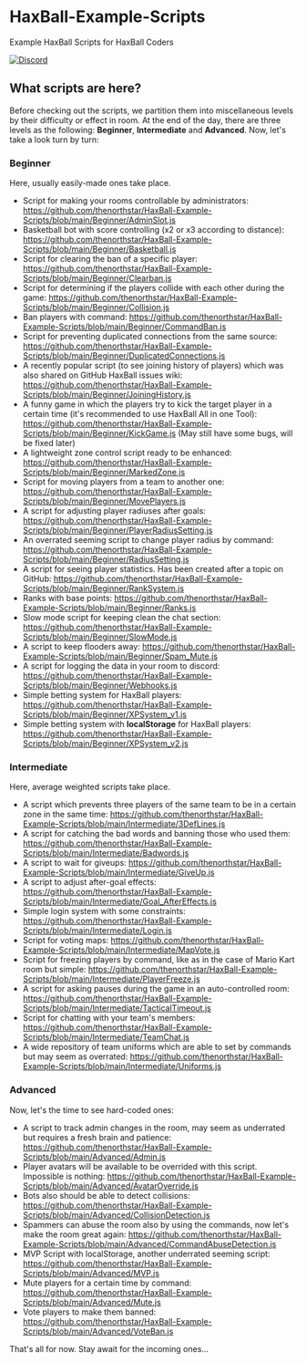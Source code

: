 # HaxBall-Example-Scripts
Example HaxBall Scripts for HaxBall Coders

<a href="https://discord.gg/t6Wvbqk"><img alt="Discord" src="https://img.shields.io/discord/536193210096156682?color=blue&label=DEVELOPER%27S%20DISCORD"></a>

## What scripts are here?
Before checking out the scripts, we partition them into miscellaneous levels by their difficulty or effect in room. At the end of the day, there are three levels as the following: **Beginner**, **Intermediate** and **Advanced**. Now, let's take a look turn by turn:

### Beginner
Here, usually easily-made ones take place.

* Script for making your rooms controllable by administrators: https://github.com/thenorthstar/HaxBall-Example-Scripts/blob/main/Beginner/AdminSlot.js
* Basketball bot with score controlling (x2 or x3 according to distance): https://github.com/thenorthstar/HaxBall-Example-Scripts/blob/main/Beginner/Basketball.js
* Script for clearing the ban of a specific player: https://github.com/thenorthstar/HaxBall-Example-Scripts/blob/main/Beginner/Clearban.js
* Script for determining if the players collide with each other during the game: https://github.com/thenorthstar/HaxBall-Example-Scripts/blob/main/Beginner/Collision.js
* Ban players with command: https://github.com/thenorthstar/HaxBall-Example-Scripts/blob/main/Beginner/CommandBan.js
* Script for preventing duplicated connections from the same source: https://github.com/thenorthstar/HaxBall-Example-Scripts/blob/main/Beginner/DuplicatedConnections.js
* A recently popular script (to see joining history of players) which was also shared on GitHub HaxBall issues wiki: https://github.com/thenorthstar/HaxBall-Example-Scripts/blob/main/Beginner/JoiningHistory.js
* A funny game in which the players try to kick the target player in a certain time (it's recommended to use HaxBall All in one Tool): https://github.com/thenorthstar/HaxBall-Example-Scripts/blob/main/Beginner/KickGame.js (May still have some bugs, will be fixed later)
* A lightweight zone control script ready to be enhanced: https://github.com/thenorthstar/HaxBall-Example-Scripts/blob/main/Beginner/MarkedZone.js
* Script for moving players from a team to another one: https://github.com/thenorthstar/HaxBall-Example-Scripts/blob/main/Beginner/MovePlayers.js
* A script for adjusting player radiuses after goals: https://github.com/thenorthstar/HaxBall-Example-Scripts/blob/main/Beginner/PlayerRadiusSetting.js
* An overrated seeming script to change player radius by command: https://github.com/thenorthstar/HaxBall-Example-Scripts/blob/main/Beginner/RadiusSetting.js
* A script for seeing player statistics. Has been created after a topic on GitHub: https://github.com/thenorthstar/HaxBall-Example-Scripts/blob/main/Beginner/RankSystem.js
* Ranks with base points: https://github.com/thenorthstar/HaxBall-Example-Scripts/blob/main/Beginner/Ranks.js
* Slow mode script for keeping clean the chat section: https://github.com/thenorthstar/HaxBall-Example-Scripts/blob/main/Beginner/SlowMode.js
* A script to keep flooders away: https://github.com/thenorthstar/HaxBall-Example-Scripts/blob/main/Beginner/Spam_Mute.js
* A script for logging the data in your room to discord: https://github.com/thenorthstar/HaxBall-Example-Scripts/blob/main/Beginner/Webhooks.js
* Simple betting system for HaxBall players: https://github.com/thenorthstar/HaxBall-Example-Scripts/blob/main/Beginner/XPSystem_v1.js
* Simple betting system with **localStorage** for HaxBall players: https://github.com/thenorthstar/HaxBall-Example-Scripts/blob/main/Beginner/XPSystem_v2.js

### Intermediate
Here, average weighted scripts take place.

* A script which prevents three players of the same team to be in a certain zone in the same time: https://github.com/thenorthstar/HaxBall-Example-Scripts/blob/main/Intermediate/3DefLines.js
* A script for catching the bad words and banning those who used them: https://github.com/thenorthstar/HaxBall-Example-Scripts/blob/main/Intermediate/Badwords.js
* A script to wait for giveups: https://github.com/thenorthstar/HaxBall-Example-Scripts/blob/main/Intermediate/GiveUp.js
* A script to adjust after-goal effects: https://github.com/thenorthstar/HaxBall-Example-Scripts/blob/main/Intermediate/Goal_AfterEffects.js
* Simple login system with some constraints: https://github.com/thenorthstar/HaxBall-Example-Scripts/blob/main/Intermediate/Login.js
* Script for voting maps: https://github.com/thenorthstar/HaxBall-Example-Scripts/blob/main/Intermediate/MapVote.js
* Script for freezing players by command, like as in the case of Mario Kart room but simple: https://github.com/thenorthstar/HaxBall-Example-Scripts/blob/main/Intermediate/PlayerFreeze.js
* A script for asking pauses during the game in an auto-controlled room: https://github.com/thenorthstar/HaxBall-Example-Scripts/blob/main/Intermediate/TacticalTimeout.js
* Script for chatting with your team's members: https://github.com/thenorthstar/HaxBall-Example-Scripts/blob/main/Intermediate/TeamChat.js
* A wide repository of team uniforms which are able to set by commands but may seem as overrated: https://github.com/thenorthstar/HaxBall-Example-Scripts/blob/main/Intermediate/Uniforms.js

### Advanced
Now, let's the time to see hard-coded ones:

* A script to track admin changes in the room, may seem as underrated but requires a fresh brain and patience: https://github.com/thenorthstar/HaxBall-Example-Scripts/blob/main/Advanced/Admin.js
* Player avatars will be available to be overrided with this script. Impossible is nothing: https://github.com/thenorthstar/HaxBall-Example-Scripts/blob/main/Advanced/AvatarOverride.js
* Bots also should be able to detect collisions: https://github.com/thenorthstar/HaxBall-Example-Scripts/blob/main/Advanced/CollisionDetection.js
* Spammers can abuse the room also by using the commands, now let's make the room great again: https://github.com/thenorthstar/HaxBall-Example-Scripts/blob/main/Advanced/CommandAbuseDetection.js
* MVP Script with localStorage, another underrated seeming script: https://github.com/thenorthstar/HaxBall-Example-Scripts/blob/main/Advanced/MVP.js
* Mute players for a certain time by command: https://github.com/thenorthstar/HaxBall-Example-Scripts/blob/main/Advanced/Mute.js
* Vote players to make them banned: https://github.com/thenorthstar/HaxBall-Example-Scripts/blob/main/Advanced/VoteBan.js

That's all for now. Stay await for the incoming ones...
